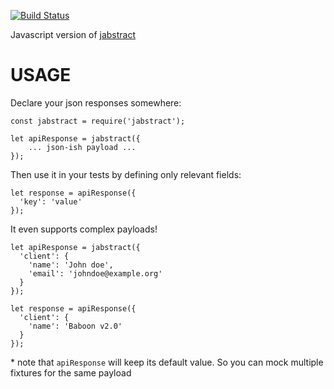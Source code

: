 [![Build Status](https://travis-ci.org/internap/js-jabstract.svg?branch=master)](https://travis-ci.org/internap/js-jabstract)

Javascript version of [jabstract](https://github.com/internap/jabstract)


# USAGE

Declare your json responses somewhere:

```
const jabstract = require('jabstract');

let apiResponse = jabstract({
    ... json-ish payload ...
});
```

Then use it in your tests by defining only relevant fields:

```
let response = apiResponse({
  'key': 'value'  
});
```

It even supports complex payloads!

```
let apiResponse = jabstract({
  'client': {
    'name': 'John doe',
    'email': 'johndoe@example.org'
  }
});

let response = apiResponse({
  'client': {
    'name': 'Baboon v2.0'
  }
});
```

\* note that `apiResponse` will keep its default value. So you can mock multiple fixtures for the same payload
